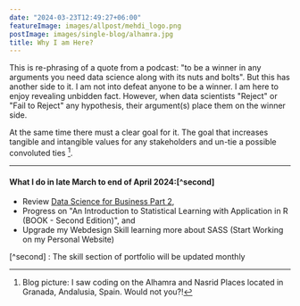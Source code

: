 ```yaml
---
date: "2024-03-23T12:49:27+06:00"
featureImage: images/allpost/mehdi_logo.png
postImage: images/single-blog/alhamra.jpg
title: Why I am Here?
---
```


This is re-phrasing of a quote from a podcast: "to be a winner in any arguments you need data science along with its nuts and bolts". But this has another side to it. I am not into defeat anyone to be a winner. I am here to enjoy revealing unbidden fact. However, when data scientists "Reject" or "Fail to Reject" any hypothesis, their argument(s) place them on the winner side.  

At the same time there must a clear goal for it. The goal that increases tangible and intangible values for any stakeholders and un-tie a possible convoluted ties [^first].

----

#### What I do in late March to end of April 2024:[^second]

- Review [Data Science for Business Part 2](https://university.business-science.io/p/hr201-using-machine-learning-h2o-lime-to-predict-employee-turnover),
- Progress on "An Introduction to Statistical Learning with Application in R (BOOK - Second Edition)", and
- Upgrade my Webdesign Skill learning more about SASS (Start Working on my Personal Website)

[^first]: Blog picture: I saw coding on the Alhamra and Nasrid Places located in Granada, Andalusia, Spain. Would not you?!

[^second] : The skill section of portfolio will be updated monthly